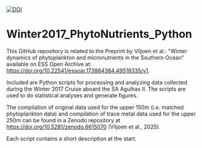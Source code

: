 [![DOI](https://zenodo.org/badge/DOI/10.5281/zenodo.16025351.svg)](https://doi.org/10.5281/zenodo.16025351)
# Winter2017_PhytoNutrients_Python
This GitHub repository is related to the Preprint by Viljoen et al.: "Winter dynamics of phytoplankton and micronutrients in the Southern Ocean" available on ESS Open Archive at: https://doi.org/10.22541/essoar.173884384.49518335/v1.

Included are Python scripts for processing and analyzing data collected during the Winter 2017 Cruise aboard the SA Agulhas II. The scripts are used to do statistical analyses and generate figures.

The compilation of original data used for the upper 150m (i.e. matched phytoplankton data) and compilation of trace metal data used for the upper 250m can be found in a Zenodo repository at https://doi.org/10.5281/zenodo.6615070 (Viljoen et al., 2025).

Each script contains a short description at the start.
